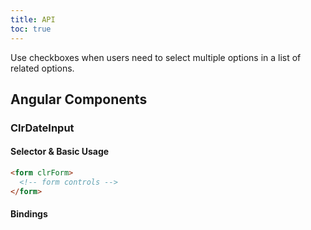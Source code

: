 ```yaml
---
title: API
toc: true
---
```


Use checkboxes when users need to select multiple options in a list of related options.

## Angular Components

### ClrDateInput

#### Selector & Basic Usage

```html
<form clrForm>
  <!-- form controls -->
</form>
```

#### Bindings

<DocComponentApi component="ClrForm" item="bindings" />
